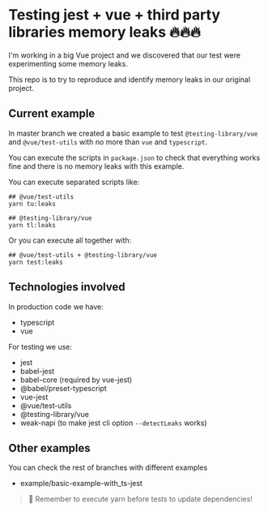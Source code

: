 # Testing jest + vue + third party libraries memory leaks 🔥🔥🔥

I'm working in a big Vue project and we discovered that our test were experimenting some memory leaks.

This repo is to try to reproduce and identify memory leaks in our original project.

## Current example

In master branch we created a basic example to test `@testing-library/vue` and `@vue/test-utils` with no more than `vue` and `typescript`.

You can execute the scripts in `package.json` to check that everything works fine and there is no memory leaks with this example.

You can execute separated scripts like:

```
## @vue/test-utils
yarn tu:leaks

## @testing-library/vue
yarn tl:leaks
```

Or you can execute all together with:

```
## @vue/test-utils + @testing-library/vue
yarn test:leaks
```

## Technologies involved

In production code we have:

- typescript
- vue

For testing we use:

- jest
- babel-jest
- babel-core (required by vue-jest)
- @babel/preset-typescript
- vue-jest
- @vue/test-utils
- @testing-library/vue
- weak-napi (to make jest cli option `--detectLeaks` works)

## Other examples

You can check the rest of branches with different examples

- example/basic-example-with_ts-jest

> 📝 Remember to execute yarn before tests to update dependencies!
